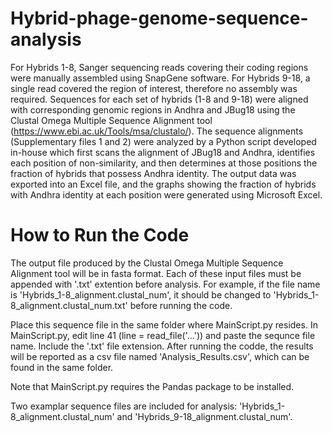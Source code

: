 # Hybrid-phage-genome-sequence-analysis
For Hybrids 1-8, Sanger sequencing reads covering their coding regions were manually assembled using SnapGene software. For Hybrids 9-18, a single read covered the region of interest, therefore no assembly was required. Sequences for each set of hybrids (1-8 and 9-18) were aligned with corresponding genomic regions in Andhra and JBug18 using the Clustal Omega Multiple Sequence Alignment tool (https://www.ebi.ac.uk/Tools/msa/clustalo/). The sequence alignments (Supplementary files 1 and 2) were analyzed by a Python script developed in-house which first scans the alignment of JBug18 and Andhra, identifies each position of non-similarity, and then determines at those positions the fraction of hybrids that possess Andhra identity. The output data was exported into an Excel file, and the graphs showing the fraction of hybrids with Andhra identity at each position were generated using Microsoft Excel.

# How to Run the Code

The output file produced by the Clustal Omega Multiple Sequence Alignment tool will be in fasta format. Each of these input files must be appended with '.txt' extention before analysis. For example, if the file name is 'Hybrids_1-8_alignment.clustal_num', it should be changed to 'Hybrids_1-8_alignment.clustal_num.txt' before running the code.

Place this sequence file in the same folder where MainScript.py resides. In MainScript.py, edit line 41 (line = read_file('...')) and paste the sequnce file name. Include the '.txt' file extension. After running the codde, the results will be reported as a csv file named 'Analysis_Results.csv', which can be found in the same folder.

Note that  MainScript.py requires the Pandas package to be installed.

Two examplar sequence files are included for analysis: 'Hybrids_1-8_alignment.clustal_num' and 'Hybrids_9-18_alignment.clustal_num'.
